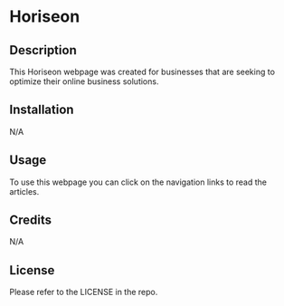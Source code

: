 # Horiseon

## Description

This Horiseon webpage was created for businesses that are seeking to optimize their online business solutions.

## Installation
N/A

## Usage

To use this webpage you can click on the navigation links to read the articles.

## Credits
N/A

## License
Please refer to the LICENSE in the repo.
